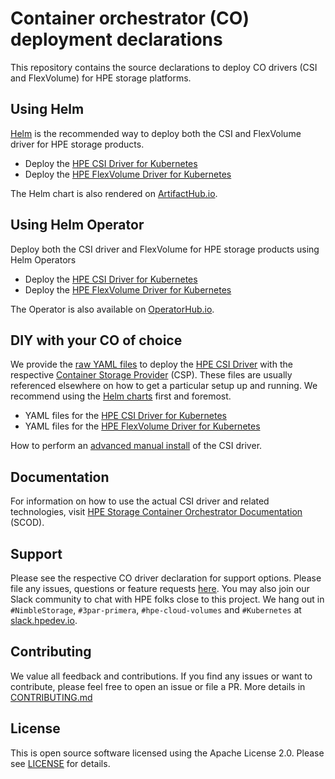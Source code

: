 # Container orchestrator (CO) deployment declarations

This repository contains the source declarations to deploy CO drivers (CSI and FlexVolume) for HPE storage platforms.

## Using Helm

[Helm](https://helm.sh) is the recommended way to deploy both the CSI and FlexVolume driver for HPE storage products.

- Deploy the [HPE CSI Driver for Kubernetes](helm/charts/hpe-csi-driver)
- Deploy the [HPE FlexVolume Driver for Kubernetes](helm/charts/hpe-flexvolume-driver)

The Helm chart is also rendered on [ArtifactHub.io](https://artifacthub.io/packages/helm/hpe-storage/hpe-csi-driver).

## Using Helm Operator

Deploy both the CSI driver and FlexVolume for HPE storage products using Helm Operators

- Deploy the [HPE CSI Driver for Kubernetes](operators/hpe-csi-operator)
- Deploy the [HPE FlexVolume Driver for Kubernetes](operators/hpe-flexvolume-operator)

The Operator is also available on [OperatorHub.io](https://operatorhub.io/operator/hpe-csi-operator).

## DIY with your CO of choice

We provide the [raw YAML files](yaml) to deploy the [HPE CSI Driver](https://github.com/hpe-storage/csi-driver) with the respective [Container Storage Provider](https://github.com/hpe-storage/container-storage-provider) (CSP). These files are usually referenced elsewhere on how to get a particular setup up and running. We recommend using the [Helm charts](helm/charts) first and foremost.

- YAML files for the [HPE CSI Driver for Kubernetes](yaml/csi-driver)
- YAML files for the [HPE FlexVolume Driver for Kubernetes](yaml/flexvolume-driver)

How to perform an [advanced manual install](https://scod.hpedev.io/csi_driver/deployment.html#advanced_install) of the CSI driver.

## Documentation

For information on how to use the actual CSI driver and related technologies, visit [HPE Storage Container Orchestrator Documentation](https://scod.hpedev.io) (SCOD).

## Support

Please see the respective CO driver declaration for support options. Please file any issues, questions or feature requests [here](https://github.com/hpe-storage/co-deployments/issues). You may also join our Slack community to chat with HPE folks close to this project. We hang out in `#NimbleStorage`, `#3par-primera`, `#hpe-cloud-volumes` and `#Kubernetes` at [slack.hpedev.io](https://slack.hpedev.io/).

## Contributing

We value all feedback and contributions. If you find any issues or want to contribute, please feel free to open an issue or file a PR. More details in [CONTRIBUTING.md](CONTRIBUTING.md)

## License

This is open source software licensed using the Apache License 2.0. Please see [LICENSE](LICENSE) for details.
